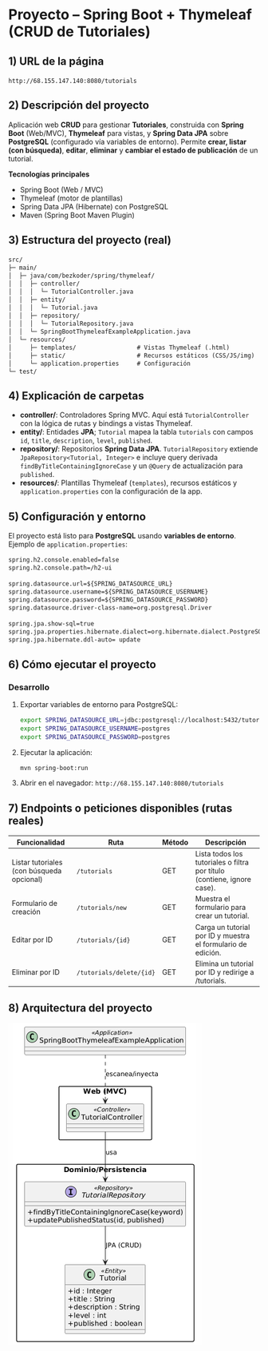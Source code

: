 # Proyecto – Spring Boot + Thymeleaf (CRUD de Tutoriales)
## 1) URL de la página

`http://68.155.147.140:8080/tutorials` 


## 2) Descripción del proyecto
Aplicación web **CRUD** para gestionar **Tutoriales**, construida con **Spring Boot** (Web/MVC), **Thymeleaf** para vistas, y **Spring Data JPA** sobre **PostgreSQL** (configurado vía variables de entorno).
Permite **crear, listar (con búsqueda)**, **editar**, **eliminar** y **cambiar el estado de publicación** de un tutorial.

**Tecnologías principales**
- Spring Boot (Web / MVC)
- Thymeleaf (motor de plantillas)
- Spring Data JPA (Hibernate) con PostgreSQL
- Maven (Spring Boot Maven Plugin)


## 3) Estructura del proyecto (real)

```
src/
├─ main/
│  ├─ java/com/bezkoder/spring/thymeleaf/
│  │  ├─ controller/
│  │  │  └─ TutorialController.java
│  │  ├─ entity/
│  │  │  └─ Tutorial.java
│  │  ├─ repository/
│  │  │  └─ TutorialRepository.java
│  │  └─ SpringBootThymeleafExampleApplication.java
│  └─ resources/
│     ├─ templates/                 # Vistas Thymeleaf (.html)
│     ├─ static/                    # Recursos estáticos (CSS/JS/img)
│     └─ application.properties     # Configuración
└─ test/
```

## 4) Explicación de carpetas

- **controller/**: Controladores Spring MVC. Aquí está `TutorialController` con la lógica de rutas y bindings a vistas Thymeleaf.
- **entity/**: Entidades **JPA**; `Tutorial` mapea la tabla `tutorials` con campos `id`, `title`, `description`, `level`, `published`.
- **repository/**: Repositorios **Spring Data JPA**. `TutorialRepository` extiende `JpaRepository<Tutorial, Integer>` e incluye query derivada `findByTitleContainingIgnoreCase` y un `@Query` de actualización para `published`.
- **resources/**: Plantillas Thymeleaf (`templates`), recursos estáticos y `application.properties` con la configuración de la app.


## 5) Configuración y entorno
El proyecto está listo para **PostgreSQL** usando **variables de entorno**. Ejemplo de `application.properties`:

```properties
spring.h2.console.enabled=false
spring.h2.console.path=/h2-ui

spring.datasource.url=${SPRING_DATASOURCE_URL}
spring.datasource.username=${SPRING_DATASOURCE_USERNAME}
spring.datasource.password=${SPRING_DATASOURCE_PASSWORD}
spring.datasource.driver-class-name=org.postgresql.Driver
 
spring.jpa.show-sql=true
spring.jpa.properties.hibernate.dialect=org.hibernate.dialect.PostgreSQLDialect
spring.jpa.hibernate.ddl-auto= update
```


## 6) Cómo ejecutar el proyecto

### Desarrollo

1. Exportar variables de entorno para PostgreSQL:
   ```bash
   export SPRING_DATASOURCE_URL=jdbc:postgresql://localhost:5432/tutorialsdb
   export SPRING_DATASOURCE_USERNAME=postgres
   export SPRING_DATASOURCE_PASSWORD=postgres
   ```
2. Ejecutar la aplicación:
   ```bash
   mvn spring-boot:run
   ```
3. Abrir en el navegador: `http://68.155.147.140:8080/tutorials` 


## 7) Endpoints o peticiones disponibles (rutas reales)

| Funcionalidad | Ruta | Método | Descripción |
|---|---|---|---|
| Listar tutoriales (con búsqueda opcional) | `/tutorials` | GET | Lista todos los tutoriales o filtra por título (contiene, ignore case). |
| Formulario de creación | `/tutorials/new` | GET | Muestra el formulario para crear un tutorial. |
| Editar por ID | `/tutorials/{id}` | GET | Carga un tutorial por ID y muestra el formulario de edición. |
| Eliminar por ID | `/tutorials/delete/{id}` | GET | Elimina un tutorial por ID y redirige a /tutorials. |




## 8) Arquitectura del proyecto


![DiagramaUML](/assets/Diagrama%20UML.png)